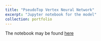 ```yaml
---
title: "PseudoTop Vertex Neural Network"
excerpt: "Jupyter notebook for the model"
collection: portfolio
---
```


The notebook may be found [here](/files/pTV.ipynb)
